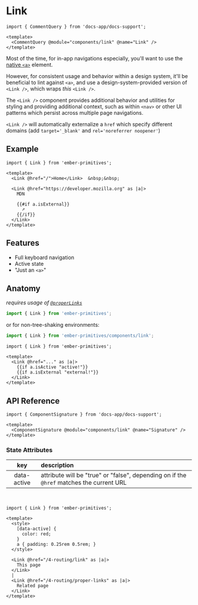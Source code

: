 # Link

```gjs live no-shadow
import { CommentQuery } from 'docs-app/docs-support';

<template>
  <CommentQuery @module="components/link" @name="Link" />
</template>
```

<Callout>

Most of the time, for in-app navigations especially, you'll want to use the [native `<a>`][mdn-a] element.

However, for consistent usage and behavior within a design system, it'll be beneficial to lint against `<a>`, and use a design-system-provided version of `<Link />`, which wraps _this_ `<Link />`.

</Callout>

The `<Link />` component provides additional behavior and utilities for styling and providing additional context, such as within `<nav>` or other UI patterns which persist across multiple page navigations.

`<Link />` will automatically externalize a `href` which specify different domains (add `target='_blank'` and `rel='noreferrer noopener'`)



[mdn-a]: https://developer.mozilla.org/en-US/docs/Web/HTML/Element/a

## Example


```gjs live preview
import { Link } from 'ember-primitives';

<template>
  <Link @href="/">Home</Link>  &nbsp;&nbsp;

  <Link @href="https://developer.mozilla.org" as |a|>
    MDN

    {{#if a.isExternal}}
      ➚
    {{/if}}
  </Link>
</template>
```

## Features

* Full keyboard navigation
* Active state
* "Just an `<a>`" 

## Anatomy

_requires usage of [`@properLinks`](/4-routing/proper-links)_


```js 
import { Link } from 'ember-primitives';
```

or for non-tree-shaking environments:
```js 
import { Link } from 'ember-primitives/components/link';
```


```gjs 
import { Link } from 'ember-primitives';

<template>
  <Link @href="..." as |a|>
    {{if a.isActive "active!"}}
    {{if a.isExternal "external!"}}
  </Link>
</template>
```

## API Reference

```gjs live no-shadow
import { ComponentSignature } from 'docs-app/docs-support';

<template>
  <ComponentSignature @module="components/link" @name="Signature" />
</template>
```

### State Attributes


| key | description |  
| :---: | :----------- |  
| data-active | attribute will be "true" or "false", depending on if the `@href` matches the current URL |  

<br>

```gjs live preview
import { Link } from 'ember-primitives';

<template>
  <style>
    [data-active] {
      color: red;
    }
    a { padding: 0.25rem 0.5rem; }
  </style>

  <Link @href="/4-routing/link" as |a|>
    This page
  </Link>
  |
  <Link @href="/4-routing/proper-links" as |a|>
    Related page
  </Link>
</template>
```


